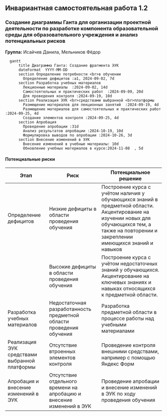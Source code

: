 ## Инвариантная самостоятельная работа 1.2

### Создание диаграммы Ганта для организации проектной деятельности по разработке компонента образовательной среды для образовательного учреждения и анализ потенциальных рисков

**Группа:** Исайчев Данила, Мельников Фёдор

```mermaid
  gantt
      title Диаграмма Ганта: Создание фрагмента ЭУК
      dateFormat  YYYY-MM-DD
      section Определение потребности <br>в обучении
        Определение дефицитов :a1, 2024-09-02, 7d
      section Разработка учебных материалов
        Лекционные материалы  :2024-09-02, 14d
        Самостоятельных и практических работ  :2024-09-09, 20d
        Для проведения контроля :2024-09-19, 10d
      section Реализация ЭУК <br>средствами выбранной <br>платформы
        Размещение материалов для лекционных занятий  :2024-09-19, 4d
        Размещение материалов для самостоятельных и практических работ  :2024-09-25, 4d
        Создание элементов контроля :2024-09-25, 4d
      section Апробация
        Проведение апробации :31d
        Анализ результатов апробации :2024-10-19, 10d
        Формулировка выводов по апробации :2024-10-26, 3d
      section Внесение изменений в ЭУК
        Внесение изменений в учебные материалы: 10d
        Обновление учебных материалов в курсе:2024-11-08  , 5d
  ```
  
#### Потенциальные риски

| Этап                                          | Риск                                                                  | Потенциальное решение                                                                                                                                                                             |
| --------------------------------------------- | --------------------------------------------------------------------- | ------------------------------------------------------------------------------------------------------------------------------------------------------------------------------------------------- |
| Определение дефицитов                         | Низкие дефициты в области проведения обучения                         | Построение курса с учётом наличия у обучающихся знаний в предметной области. Акцентирование на изучении новых для обучающихся тем, а также на повторении и закреплении имеющихся знаний и навыков |
|                                               | Высокие дефициты в области проведения обучения                        | Построение курса с учётом недостаточных знаний у обучающихся. Акцентирование на ключевых знаниях и навыках относящихся к предметной области.                                                      |
| Разработка учебных материалов                 | Недостаточная разработанность предметной области проведения обучения  | Разработка предметной области в процессе работы над учебными материалами                                                                                                                          |
| Реализация ЭУК средствами выбранной платформы | Отсутствие втроенных элементов контроля                               | Проведение контроля внешними средствами, например с помощью Яндекс Форм                                                                                                                           |
| Апробация и внесение изменений в ЭУК          | Отсутствие отдельного времени на апробацию и внесение изменений в ЭУК | Проведение апробации и внесение изменений в ЭУК по ходу проведения обучения                                                                                                                       |


  